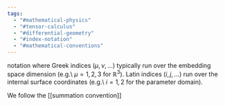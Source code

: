 ```yaml
---
tags:
  - "#mathematical-physics"
  - "#tensor-calculus"
  - "#differential-geometry"
  - "#index-notation"
  - "#mathematical-conventions"
---
```

notation where Greek indices ($\mu,\nu,\dots$) typically run over the embedding space dimension (e.g.\ $\mu=1,2,3$ for $\mathbb{R}^3$). Latin indices ($i,j,\dots$) run over the internal surface coordinates (e.g.\ $i=1,2$ for the parameter domain).

We follow the [[summation convention]]
